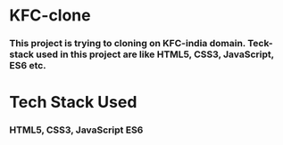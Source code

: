 <h1>KFC-clone</h1>
<h3>This project is trying to cloning on KFC-india domain. Teck-stack used in this project are like HTML5, CSS3, JavaScript, ES6 etc.</h3>
<h1>Tech Stack Used</h1>
<h3>HTML5, CSS3, JavaScript ES6</h3>
